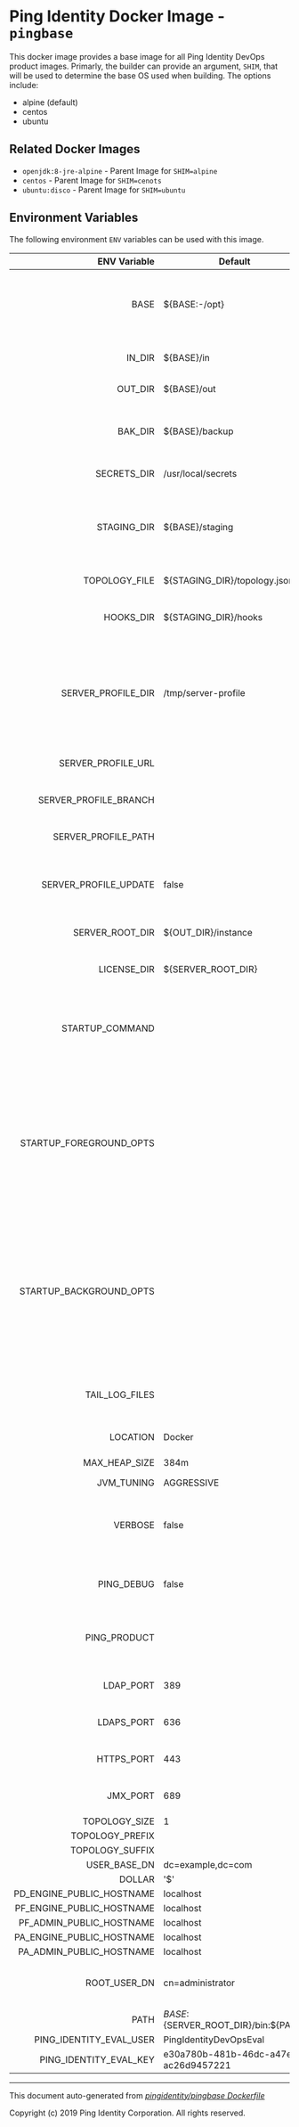 
# Ping Identity Docker Image - `pingbase`

This docker image provides a base image for all Ping Identity DevOps
product images.  Primarly, the builder can provide an argument, `SHIM`,
that will be used to determine the base OS used when building.  The options
include:
- alpine (default)
- centos
- ubuntu

## Related Docker Images
- `openjdk:8-jre-alpine` - Parent Image for `SHIM=alpine`
- `centos` - Parent Image for `SHIM=cenots`
- `ubuntu:disco` - Parent Image for `SHIM=ubuntu`

## Environment Variables
The following environment `ENV` variables can be used with 
this image. 

| ENV Variable  | Default     | Description
| ------------: | ----------- | -------
| BASE  | ${BASE:-/opt}  | Location of the top level directory where everything is located in image/container 
| IN_DIR  | ${BASE}/in  | Location of a local server-profile volume 
| OUT_DIR  | ${BASE}/out  | Path to the runtime volume 
| BAK_DIR  | ${BASE}/backup  | Path to a volume generically used to export or backup data 
| SECRETS_DIR  | /usr/local/secrets  | Default path to the secrets 
| STAGING_DIR  | ${BASE}/staging  | Path to the staging area where the remote and local server profiles can be merged 
| TOPOLOGY_FILE  | ${STAGING_DIR}/topology.json  | Path to the topology file 
| HOOKS_DIR  | ${STAGING_DIR}/hooks  | Path where all the hooks scripts are stored 
| SERVER_PROFILE_DIR  | /tmp/server-profile  | Path where the remote server profile is checked out or cloned before being staged prior to being applied on the runtime 
| SERVER_PROFILE_URL  |   | A valid git HTTPS URL (not ssh) 
| SERVER_PROFILE_BRANCH  |   | A valid git branch (optional) 
| SERVER_PROFILE_PATH  |   | The subdirectory in the git repo 
| SERVER_PROFILE_UPDATE  | false  | Whether to update the server profile upon container restart 
| SERVER_ROOT_DIR  | ${OUT_DIR}/instance  | Path from which the runtime executes 
| LICENSE_DIR  | ${SERVER_ROOT_DIR}  | License directory and filename 
| STARTUP_COMMAND  |   | The command that the entrypoint will execute in the foreground to instantiate the container 
| STARTUP_FOREGROUND_OPTS  |   | The command-line options to provide to the the startup command when the container starts with the server in the foreground. This is the normal start flow for the container 
| STARTUP_BACKGROUND_OPTS  |   | The command-line options to provide to the the startup command when the container starts with the server in the background. This is the debug start flow for the container 
| TAIL_LOG_FILES  |   | A whitespace separated list of log files to tail to the container standard output 
| LOCATION  | Docker  | Location default value 
| MAX_HEAP_SIZE  | 384m  | Heap size (for java products) 
| JVM_TUNING  | AGGRESSIVE  | 
| VERBOSE  | false  | Triggers verbose messages in scripts using the set -x option. 
| PING_DEBUG  | false  | Set the server in debug mode, with increased output 
| PING_PRODUCT  |   | The name of Ping product.  Should be overridden by child images. 
| LDAP_PORT  | 389  | Port over which to communicate for LDAP 
| LDAPS_PORT  | 636  | Port over which to communicate for LDAPS 
| HTTPS_PORT  | 443  | Port over which to communicate for HTTPS 
| JMX_PORT  | 689  | Port for monitoring over JMX protocol 
| TOPOLOGY_SIZE  | 1  | 
| TOPOLOGY_PREFIX  |   | 
| TOPOLOGY_SUFFIX  |   | 
| USER_BASE_DN  | dc=example,dc=com  | 
| DOLLAR  | '$'  | 
| PD_ENGINE_PUBLIC_HOSTNAME  | localhost  | 
| PF_ENGINE_PUBLIC_HOSTNAME  | localhost  | 
| PF_ADMIN_PUBLIC_HOSTNAME  | localhost  | 
| PA_ENGINE_PUBLIC_HOSTNAME  | localhost  | 
| PA_ADMIN_PUBLIC_HOSTNAME  | localhost  | 
| ROOT_USER_DN  | cn=administrator  | the default administrative user for PingData 
| PATH  | ${BASE}:${SERVER_ROOT_DIR}/bin:${PATH}  | 
| PING_IDENTITY_EVAL_USER  | PingIdentityDevOpsEval  | 
| PING_IDENTITY_EVAL_KEY  | e30a780b-481b-46dc-a47e-ac26d9457221  | 

---
This document auto-generated from _[pingidentity/pingbase Dockerfile](https://github.com/pingidentity/pingidentity-docker-builds/blob/master/pingbase/Dockerfile)_

Copyright (c)  2019 Ping Identity Corporation. All rights reserved.
